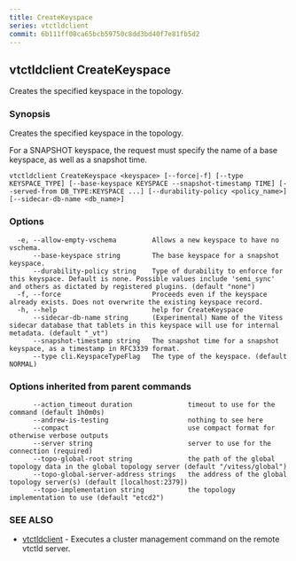 ```yaml
---
title: CreateKeyspace
series: vtctldclient
commit: 6b111ff08ca65bcb59750c8dd3bd40f7e81fb5d2
---
```

## vtctldclient CreateKeyspace

Creates the specified keyspace in the topology.

### Synopsis

Creates the specified keyspace in the topology.
	
For a SNAPSHOT keyspace, the request must specify the name of a base keyspace,
as well as a snapshot time.

```
vtctldclient CreateKeyspace <keyspace> [--force|-f] [--type KEYSPACE_TYPE] [--base-keyspace KEYSPACE --snapshot-timestamp TIME] [--served-from DB_TYPE:KEYSPACE ...] [--durability-policy <policy_name>] [--sidecar-db-name <db_name>]
```

### Options

```
  -e, --allow-empty-vschema         Allows a new keyspace to have no vschema.
      --base-keyspace string        The base keyspace for a snapshot keyspace.
      --durability-policy string    Type of durability to enforce for this keyspace. Default is none. Possible values include 'semi_sync' and others as dictated by registered plugins. (default "none")
  -f, --force                       Proceeds even if the keyspace already exists. Does not overwrite the existing keyspace record.
  -h, --help                        help for CreateKeyspace
      --sidecar-db-name string      (Experimental) Name of the Vitess sidecar database that tablets in this keyspace will use for internal metadata. (default "_vt")
      --snapshot-timestamp string   The snapshot time for a snapshot keyspace, as a timestamp in RFC3339 format.
      --type cli.KeyspaceTypeFlag   The type of the keyspace. (default NORMAL)
```

### Options inherited from parent commands

```
      --action_timeout duration              timeout to use for the command (default 1h0m0s)
      --andrew-is-testing                    nothing to see here
      --compact                              use compact format for otherwise verbose outputs
      --server string                        server to use for the connection (required)
      --topo-global-root string              the path of the global topology data in the global topology server (default "/vitess/global")
      --topo-global-server-address strings   the address of the global topology server(s) (default [localhost:2379])
      --topo-implementation string           the topology implementation to use (default "etcd2")
```

### SEE ALSO

* [vtctldclient](../)	 - Executes a cluster management command on the remote vtctld server.

